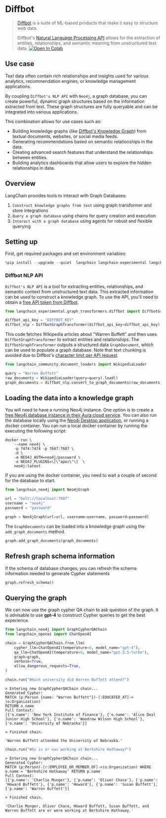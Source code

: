 # Diffbot

>[Diffbot](https://docs.diffbot.com/docs/getting-started-with-diffbot) is a suite of ML-based products that make it easy to structure web data.
>
>Diffbot's [Natural Language Processing API](https://www.diffbot.com/products/natural-language/) allows for the extraction of entities, relationships, and semantic meaning from unstructured text data.
[![Open In Colab](https://colab.research.google.com/assets/colab-badge.svg)](https://colab.research.google.com/github/langchain-ai/langchain/blob/master/docs/docs/integrations/graphs/diffbot.ipynb)

## Use case

Text data often contain rich relationships and insights used for various analytics, recommendation engines, or knowledge management applications.

By coupling `Diffbot's NLP API` with `Neo4j`, a graph database, you can create powerful, dynamic graph structures based on the information extracted from text. These graph structures are fully queryable and can be integrated into various applications.

This combination allows for use cases such as:

* Building knowledge graphs (like [Diffbot's Knowledge Graph](https://www.diffbot.com/products/knowledge-graph/)) from textual documents, websites, or social media feeds.
* Generating recommendations based on semantic relationships in the data.
* Creating advanced search features that understand the relationships between entities.
* Building analytics dashboards that allow users to explore the hidden relationships in data.

## Overview

LangChain provides tools to interact with Graph Databases:

1. `Construct knowledge graphs from text` using graph transformer and store integrations 
2. `Query a graph database` using chains for query creation and execution
3. `Interact with a graph database` using agents for robust and flexible querying 

## Setting up

First, get required packages and set environment variables:


```python
%pip install --upgrade --quiet  langchain langchain-experimental langchain-openai langchain-neo4j neo4j wikipedia
```

### Diffbot NLP API

`Diffbot's NLP API` is a tool for extracting entities, relationships, and semantic context from unstructured text data.
This extracted information can be used to construct a knowledge graph.
To use the API, you'll need to obtain a [free API token from Diffbot](https://app.diffbot.com/get-started/).


```python
from langchain_experimental.graph_transformers.diffbot import DiffbotGraphTransformer

diffbot_api_key = "DIFFBOT_KEY"
diffbot_nlp = DiffbotGraphTransformer(diffbot_api_key=diffbot_api_key)
```

This code fetches Wikipedia articles about "Warren Buffett" and then uses `DiffbotGraphTransformer` to extract entities and relationships.
The `DiffbotGraphTransformer` outputs a structured data `GraphDocument`, which can be used to populate a graph database.
Note that text chunking is avoided due to Diffbot's [character limit per API request](https://docs.diffbot.com/reference/introduction-to-natural-language-api).


```python
from langchain_community.document_loaders import WikipediaLoader

query = "Warren Buffett"
raw_documents = WikipediaLoader(query=query).load()
graph_documents = diffbot_nlp.convert_to_graph_documents(raw_documents)
```

## Loading the data into a knowledge graph

You will need to have a running Neo4j instance. One option is to create a [free Neo4j database instance in their Aura cloud service](https://neo4j.com/cloud/platform/aura-graph-database/). You can also run the database locally using the [Neo4j Desktop application](https://neo4j.com/download/), or running a docker container. You can run a local docker container by running the executing the following script:
```
docker run \
    --name neo4j \
    -p 7474:7474 -p 7687:7687 \
    -d \
    -e NEO4J_AUTH=neo4j/password \
    -e NEO4J_PLUGINS=\[\"apoc\"\]  \
    neo4j:latest
```    
If you are using the docker container, you need to wait a couple of second for the database to start.


```python
from langchain_neo4j import Neo4jGraph

url = "bolt://localhost:7687"
username = "neo4j"
password = "password"

graph = Neo4jGraph(url=url, username=username, password=password)
```

The `GraphDocuments` can be loaded into a knowledge graph using the `add_graph_documents` method.


```python
graph.add_graph_documents(graph_documents)
```

## Refresh graph schema information
If the schema of database changes, you can refresh the schema information needed to generate Cypher statements


```python
graph.refresh_schema()
```

## Querying the graph
We can now use the graph cypher QA chain to ask question of the graph. It is advisable to use **gpt-4** to construct Cypher queries to get the best experience.


```python
from langchain_neo4j import GraphCypherQAChain
from langchain_openai import ChatOpenAI

chain = GraphCypherQAChain.from_llm(
    cypher_llm=ChatOpenAI(temperature=0, model_name="gpt-4"),
    qa_llm=ChatOpenAI(temperature=0, model_name="gpt-3.5-turbo"),
    graph=graph,
    verbose=True,
    allow_dangerous_requests=True,
)
```


```python
chain.run("Which university did Warren Buffett attend?")
```
```output
> Entering new GraphCypherQAChain chain...
Generated Cypher:
MATCH (p:Person {name: "Warren Buffett"})-[:EDUCATED_AT]->(o:Organization)
RETURN o.name
Full Context:
[{'o.name': 'New York Institute of Finance'}, {'o.name': 'Alice Deal Junior High School'}, {'o.name': 'Woodrow Wilson High School'}, {'o.name': 'University of Nebraska'}]

> Finished chain.
```


```output
'Warren Buffett attended the University of Nebraska.'
```



```python
chain.run("Who is or was working at Berkshire Hathaway?")
```
```output
> Entering new GraphCypherQAChain chain...
Generated Cypher:
MATCH (p:Person)-[r:EMPLOYEE_OR_MEMBER_OF]->(o:Organization) WHERE o.name = 'Berkshire Hathaway' RETURN p.name
Full Context:
[{'p.name': 'Charlie Munger'}, {'p.name': 'Oliver Chace'}, {'p.name': 'Howard Buffett'}, {'p.name': 'Howard'}, {'p.name': 'Susan Buffett'}, {'p.name': 'Warren Buffett'}]

> Finished chain.
```


```output
'Charlie Munger, Oliver Chace, Howard Buffett, Susan Buffett, and Warren Buffett are or were working at Berkshire Hathaway.'
```



```python

```
